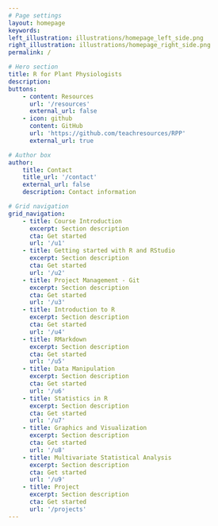 ```yaml
---
# Page settings
layout: homepage
keywords:
left_illustration: illustrations/homepage_left_side.png
right_illustration: illustrations/homepage_right_side.png
permalink: /

# Hero section
title: R for Plant Physiologists
description: 
buttons:
    - content: Resources
      url: '/resources'
      external_url: false
    - icon: github
      content: GitHub
      url: 'https://github.com/teachresources/RPP'
      external_url: true

# Author box
author:
    title: Contact
    title_url: '/contact'
    external_url: false
    description: Contact information 

# Grid navigation
grid_navigation:
    - title: Course Introduction
      excerpt: Section description
      cta: Get started
      url: '/u1'
    - title: Getting started with R and RStudio 
      excerpt: Section description
      cta: Get started
      url: '/u2'
    - title: Project Management - Git
      excerpt: Section description
      cta: Get started
      url: '/u3'
    - title: Introduction to R
      excerpt: Section description
      cta: Get started
      url: '/u4'
    - title: RMarkdown
      excerpt: Section description
      cta: Get started
      url: '/u5'
    - title: Data Manipulation
      excerpt: Section description
      cta: Get started
      url: '/u6'
    - title: Statistics in R
      excerpt: Section description
      cta: Get started
      url: '/u7'
    - title: Graphics and Visualization
      excerpt: Section description
      cta: Get started
      url: '/u8'
    - title: Multivariate Statistical Analysis 
      excerpt: Section description
      cta: Get started
      url: '/u9'
    - title: Project
      excerpt: Section description
      cta: Get started
      url: '/projects'
---
```

